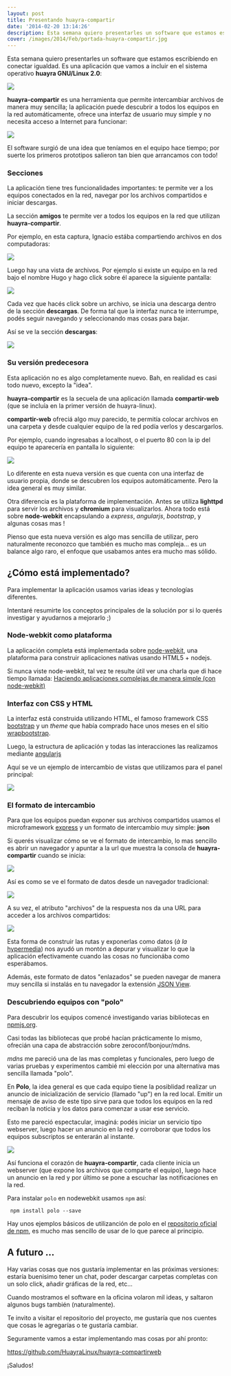```yaml
---
layout: post
title: Presentando huayra-compartir
date: '2014-02-20 13:14:26'
description: Esta semana quiero presentarles un software que estamos escribiendo en conectar igualdad...
cover: /images/2014/Feb/portada-huayra-compartir.jpg
---
```


Esta semana quiero presentarles un software que estamos escribiendo en conectar igualdad. Es una aplicación que vamos a incluir en el sistema operativo **huayra GNU/Linux 2.0**:


![](/images/2014/Feb/parallaxvieww.png)



**huayra-compartir** es una herramienta que permite intercambiar archivos de manera muy sencilla; la aplicación puede descubrir a todos los equipos en la red automáticamente, ofrece una interfaz de usuario muy simple y no necesita acceso a Internet para funcionar:

![](/images/2014/Feb/huayra_2_generador_de_paquetes__beta___Running__2014_02_01_19_49_36.png)

El software surgió de una idea que teníamos en el equipo hace tiempo; por suerte los primeros prototipos salieron tan bien que arrancamos con todo!

### Secciones

La aplicación tiene tres funcionalidades importantes: te permite ver a los equipos conectados en la red, navegar por los archivos compartidos e iniciar descargas.

La sección **amigos** te permite ver a todos los equipos en la red que utilizan **huayra-compartir**.

Por ejemplo, en esta captura, Ignacio estába compartiendo archivos en dos computadoras:

![](/images/2014/Feb/huayra_2_generador_de_paquetes__beta___Running__2014_02_01_19_55_13-1.png)

Luego hay una vista de archivos. Por ejemplo si existe un equipo en la red bajo el nombre Hugo y hago click sobre él aparece la siguiente pantalla:

![](/images/2014/Feb/huayra_2_generador_de_paquetes__beta___Running__2014_02_01_20_01_09.png)

Cada vez que hacés click sobre un archivo, se inicia una descarga dentro de la sección **descargas**. De forma tal que la interfaz nunca te interrumpe, podés seguir navegando y seleccionando mas cosas para bajar.

Así se ve la sección **descargas**:

![](/images/2014/Feb/huayra_2_generador_de_paquetes__beta___Running__2014_02_01_20_02_32.png)




### Su versión predecesora

Esta aplicación no es algo completamente nuevo. Bah, en realidad es casi todo nuevo, excepto la "idea".

**huayra-compartir** es la secuela de una aplicación llamada **compartir-web** (que se incluía en la primer versión de huayra-linux).

**compartir-web** ofreciá algo muy parecido, te permitía colocar archivos en una carpeta y desde cualquier equipo de la red podía verlos y descargarlos.

Por ejemplo, cuando ingresabas a localhost, o el puerto 80 con la ip del equipo te aparecería en pantalla lo siguiente:

![](/images/2014/Feb/huayra_2_generador_de_paquetes__beta___Running__2014_02_01_20_09_41.png)

Lo diferente en esta nueva versión es que cuenta con una interfaz de usuario propia, donde se descubren los equipos automáticamente. Pero la idea general es muy similar.

Otra diferencia es la plataforma de implementación. Antes se utiliza **lighttpd** para servir los archivos y **chromium** para visualizarlos. Ahora todo está sobre **node-webkit** encapsulando a *express*, *angularjs*, *bootstrap*, y algunas cosas mas !

Pienso que esta nueva versión es algo mas sencilla de utilizar, pero naturalmente reconozco que también es mucho mas compleja... es un balance algo raro, el enfoque que usabamos antes era mucho mas sólido.

## ¿Cómo está implementado?

Para implementar la aplicación usamos varias ideas y tecnologías diferentes.

Intentaré resumirte los conceptos principales de la solución por si lo querés investigar y ayudarnos a mejorarlo ;)


### Node-webkit como plataforma

La aplicación completa está implementada sobre [node-webkit](https://github.com/rogerwang/node-webkit), una plataforma para construir aplicaciones nativas usando HTML5 + nodejs.

Si nunca viste node-webkit, tal vez te resulte útil ver una charla que di hace tiempo llamada: [Haciendo aplicaciones complejas de manera simple (con node-webkit)](http://www.youtube.com/watch?v=TzDhzayO_uk)

### Interfaz con CSS y HTML

La interfaz está construida utilizando HTML, el famoso framework CSS [bootstrap](http://getbootstrap.com/) y un *theme* que había comprado hace unos meses en el sitio [wrapbootstrap](https://wrapbootstrap.com/).

Luego, la estructura de aplicación y todas las interacciones las realizamos mediante [angularjs](http://angularjs.org)

Aquí se ve un ejemplo de intercambio de vistas que utilizamos para el panel principal:

![](/images/2014/Feb/ScreenFlow2.gif)


### El formato de intercambio

Para que los equipos puedan exponer sus archivos compartidos usamos el microframework [express](http://expressjs.com) y un formato de intercambio muy simple: **json**

Si querés visualizar cómo se ve el formato de intercambio, lo mas sencillo es abrir un navegador y apuntar a la url que muestra la consola de **huayra-compartir** cuando se inicia:

![](/images/2014/Feb/Huayra_Compartir_2014_02_13_23_25_49.png)

Así es como se ve el formato de datos desde un navegador tradicional:

![](/images/2014/Feb/192_168_1_101_9110_2014_02_13_23_28_27.png)


A su vez, el atributo "archivos" de la respuesta nos da una URL para acceder a los archivos compartidos:

![](/images/2014/Feb/_2014_02_13_23_31_45.png)

Esta forma de construir las rutas y exponerlas como datos (*à la* [hypermedia](http://en.wikipedia.org/wiki/HATEOAS)) nos ayudó un montón a depurar y visualizar lo que la aplicación efectivamente cuando las cosas no funcionába como esperábamos.

Además, este formato de datos "enlazados" se pueden navegar de manera muy sencilla si instalás en tu navegador la extensión [JSON View](https://chrome.google.com/webstore/detail/chklaanhfefbnpoihckbnefhakgolnmc).

### Descubriendo equipos con "polo"

Para descubrir los equipos comencé investigando  varias bibliotecas en [npmjs.org](http://npmjs.org).

Casi todas las bibliotecas que probé hacían prácticamente lo mismo, ofrecián una capa de abstracción sobre zeroconf/bonjour/mdns.

*mdns* me pareció una de las mas completas y funcionales, pero luego de varias pruebas y experimentos cambié mi elección por una alternativa mas sencilla llamada "polo".

En **Polo**, la idea general es que cada equipo tiene la posiblidad realizar un anuncio de inicialización de servicio (llamado "up") en la red local. Emitir un mensaje de aviso de este tipo sirve para que todos los equipos en la red reciban la noticia y los datos para comenzar a usar ese servicio.

Esto me pareció espectacular, imaginá: podés iniciar un servicio tipo webserver, luego hacer un anuncio en la red y corroborar que todos los equipos subscriptos se enterarán al instante.

![](/images/2014/Feb/2014_02_19_23_08_28.jpg)

Así funciona el corazón de **huayra-compartir**,  cada cliente inicia un webserver (que expone los archivos que comparte el equipo), luego hace un anuncio en la red y por último se pone a escuchar las notificaciones en la red.

Para instalar ``polo`` en nodewebkit usamos ``npm`` así:

     npm install polo --save

Hay unos ejemplos básicos de utilizanción de polo en el [repositorio oficial de npm](https://www.npmjs.org/package/polo), es mucho mas sencillo de usar de lo que parece al principio.


## A futuro ...

Hay varias cosas que nos gustaría implementar en las próximas versiones: estaría buenisimo tener un chat, poder descargar carpetas completas con un solo click, añadir gráficas de la red, etc...

Cuando mostramos el software en la oficina volaron mil ideas, y saltaron algunos bugs también (naturalmente).

Te invito a visitar el repositorio del proyecto, me gustaría que nos cuentes que cosas le agregarías o te gustaría cambiar.

Seguramente vamos a estar implementando mas cosas por ahí pronto:

https://github.com/HuayraLinux/huayra-compartirweb

¡Saludos!
